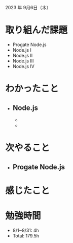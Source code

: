 2023 年 9月6日（木）

# 取り組んだ課題
- Progate Node.js
- Node.js I
- Node.js II
- Node.js III
- Node.js IV

# わかったこと
- Node.js
  - 
  - 
  - 

# 次やること
- Progate Node.js
  - 
# 感じたこと


# 勉強時間
- 8/1~8/31: 4h
- Total: 179.5h
